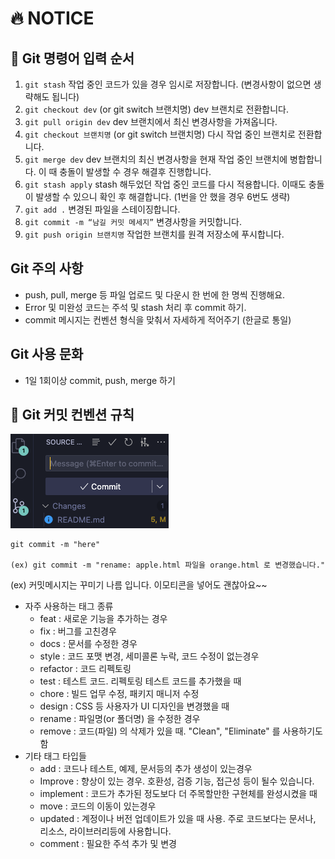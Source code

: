 # :fire: NOTICE

## :monocle_face: Git 명령어 입력 순서

1. `git stash`
   작업 중인 코드가 있을 경우 임시로 저장합니다. (변경사항이 없으면 생략해도 됩니다)
2. `git checkout dev` (or git switch 브랜치명)
   dev 브랜치로 전환합니다.
3. `git pull origin dev`
   dev 브랜치에서 최신 변경사항을 가져옵니다.
4. `git checkout 브랜치명` (or git switch 브랜치명)
   다시 작업 중인 브랜치로 전환합니다.
5. `git merge dev`
   dev 브랜치의 최신 변경사항을 현재 작업 중인 브랜치에 병합합니다. 이 때 충돌이 발생할 수 경우 해결후 진행합니다.
6. `git stash apply`
   stash 해두었던 작업 중인 코드를 다시 적용합니다. 이때도 충돌이 발생할 수 있으니 확인 후 해결합니다.
   (1번을 안 했을 경우 6번도 생략)
7. `git add .`
   변경된 파일을 스테이징합니다.
8. `git commit -m “남길 커밋 메세지”`
   변경사항을 커밋합니다.
9. `git push origin 브랜치명`
   작업한 브랜치를 원격 저장소에 푸시합니다.

## Git 주의 사항

- push, pull, merge 등 파일 업로드 및 다운시 한 번에 한 명씩 진행해요.
- Error 및 미완성 코드는 주석 및 stash 처리 후 commit 하기.
- commit 메시지는 컨벤션 형식을 맞춰서 자세하게 적어주기 (한글로 통일)

## Git 사용 문화

- 1일 1회이상 commit, push, merge 하기

## :book: Git 커밋 컨벤션 규칙

<img src='./docs/img/commitMsgInputArea.png'>

```terminal
git commit -m "here"

(ex) git commit -m "rename: apple.html 파일을 orange.html 로 변경했습니다."

```

(ex) 커밋메시지는 꾸미기 나름 입니다. 이모티콘을 넣어도 괜찮아요~~

- 자주 사용하는 태그 종류
  - feat : 새로운 기능을 추가하는 경우
  - fix : 버그를 고친경우
  - docs : 문서를 수정한 경우
  - style : 코드 포맷 변경, 세미콜론 누락, 코드 수정이 없는경우
  - refactor : 코드 리펙토링
  - test : 테스트 코드. 리펙토링 테스트 코드를 추가했을 때
  - chore : 빌드 업무 수정, 패키지 매니저 수정
  - design : CSS 등 사용자가 UI 디자인을 변경했을 때
  - rename : 파일명(or 폴더명) 을 수정한 경우
  - remove : 코드(파일) 의 삭제가 있을 때. "Clean", "Eliminate" 를 사용하기도 함
- 기타 태그 타입들
  - add : 코드나 테스트, 예제, 문서등의 추가 생성이 있는경우
  - Improve : 향상이 있는 경우. 호환성, 검증 기능, 접근성 등이 될수 있습니다.
  - implement : 코드가 추가된 정도보다 더 주목할만한 구현체를 완성시켰을 때
  - move : 코드의 이동이 있는경우
  - updated : 계정이나 버전 업데이트가 있을 때 사용. 주로 코드보다는 문서나, 리소스, 라이브러리등에 사용합니다.
  - comment : 필요한 주석 추가 및 변경

